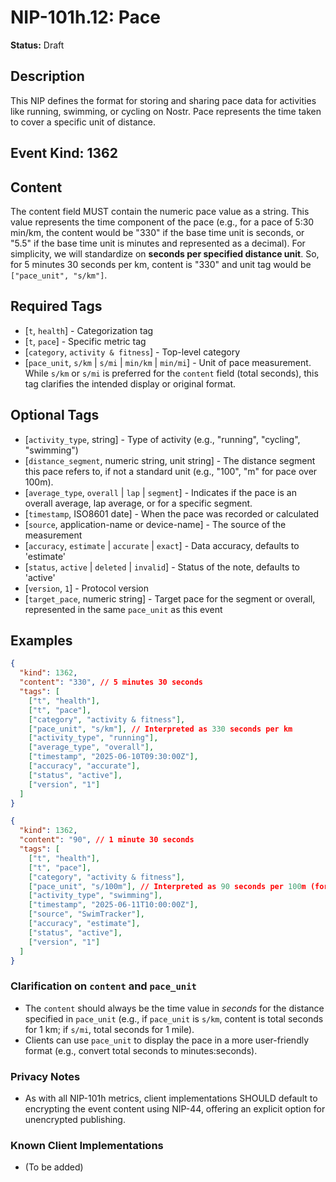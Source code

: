 # NIP-101h.12: Pace

**Status:** Draft

## Description
This NIP defines the format for storing and sharing pace data for activities like running, swimming, or cycling on Nostr. Pace represents the time taken to cover a specific unit of distance.

## Event Kind: 1362

## Content
The content field MUST contain the numeric pace value as a string. This value represents the time component of the pace (e.g., for a pace of 5:30 min/km, the content would be "330" if the base time unit is seconds, or "5.5" if the base time unit is minutes and represented as a decimal).
For simplicity, we will standardize on **seconds per specified distance unit**.
So, for 5 minutes 30 seconds per km, content is "330" and unit tag would be `["pace_unit", "s/km"]`.

## Required Tags
- [`t`, `health`] - Categorization tag
- [`t`, `pace`] - Specific metric tag
- [`category`, `activity & fitness`] - Top-level category
- [`pace_unit`, `s/km` | `s/mi` | `min/km` | `min/mi`] - Unit of pace measurement. While `s/km` or `s/mi` is preferred for the `content` field (total seconds), this tag clarifies the intended display or original format.

## Optional Tags
- [`activity_type`, string] - Type of activity (e.g., "running", "cycling", "swimming")
- [`distance_segment`, numeric string, unit string] - The distance segment this pace refers to, if not a standard unit (e.g., "100", "m" for pace over 100m).
- [`average_type`, `overall` | `lap` | `segment`] - Indicates if the pace is an overall average, lap average, or for a specific segment.
- [`timestamp`, ISO8601 date] - When the pace was recorded or calculated
- [`source`, application-name or device-name] - The source of the measurement
- [`accuracy`, `estimate` | `accurate` | `exact`] - Data accuracy, defaults to 'estimate'
- [`status`, `active` | `deleted` | `invalid`] - Status of the note, defaults to 'active'
- [`version`, `1`] - Protocol version
- [`target_pace`, numeric string] - Target pace for the segment or overall, represented in the same `pace_unit` as this event

## Examples
```json
{
  "kind": 1362,
  "content": "330", // 5 minutes 30 seconds
  "tags": [
    ["t", "health"],
    ["t", "pace"],
    ["category", "activity & fitness"],
    ["pace_unit", "s/km"], // Interpreted as 330 seconds per km
    ["activity_type", "running"],
    ["average_type", "overall"],
    ["timestamp", "2025-06-10T09:30:00Z"],
    ["accuracy", "accurate"],
    ["status", "active"],
    ["version", "1"]
  ]
}
```

```json
{
  "kind": 1362,
  "content": "90", // 1 minute 30 seconds
  "tags": [
    ["t", "health"],
    ["t", "pace"],
    ["category", "activity & fitness"],
    ["pace_unit", "s/100m"], // Interpreted as 90 seconds per 100m (for swimming)
    ["activity_type", "swimming"],
    ["timestamp", "2025-06-11T10:00:00Z"],
    ["source", "SwimTracker"],
    ["accuracy", "estimate"],
    ["status", "active"],
    ["version", "1"]
  ]
}
```

### Clarification on `content` and `pace_unit`
- The `content` should always be the time value in *seconds* for the distance specified in `pace_unit` (e.g., if `pace_unit` is `s/km`, content is total seconds for 1 km; if `s/mi`, total seconds for 1 mile).
- Clients can use `pace_unit` to display the pace in a more user-friendly format (e.g., convert total seconds to minutes:seconds).

### Privacy Notes
- As with all NIP-101h metrics, client implementations SHOULD default to encrypting the event content using NIP-44, offering an explicit option for unencrypted publishing.

### Known Client Implementations
- (To be added) 